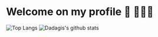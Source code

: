 # Welcome on my profile 👋 👨🏻‍💻
![Top Langs](https://github-readme-stats.vercel.app/api/top-langs/?username=dadagis&layout=compact&theme=dracula)
![Dadagis's github stats](https://github-readme-stats.vercel.app/api?username=dadagis&show_icons=true&count_private=true&theme=dracula)
